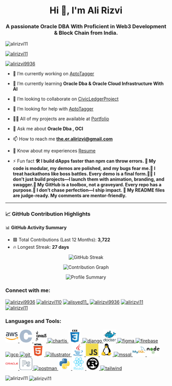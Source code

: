 <h1 align="center">Hi 👋, I'm Ali Rizvi</h1>
<h3 align="center">A passionate Oracle DBA With Proficient in Web3 Development & Block Chain from India.</h3>

<p align="left"> <img src="https://komarev.com/ghpvc/?username=alirizvi11&label=Profile%20views&color=0e75b6&style=flat" alt="alirizvi11" /> </p>

<p align="left"> <a href="https://github.com/ryo-ma/github-profile-trophy"><img src="https://github-profile-trophy.vercel.app/?username=alirizvi11" alt="alirizvi11" /></a> </p>

<p align="left"> <a href="https://twitter.com/alirizvi9936" target="blank"><img src="https://img.shields.io/twitter/follow/alirizvi9936?logo=twitter&style=for-the-badge" alt="alirizvi9936" /></a> </p>

- 🔭 I’m currently working on [AptoTagger](https://github.com/Alirizvi11/aptotagger-project-AptosHackerank)

- 🌱 I’m currently learning **Oracle Dba & Oracle Cloud Infrastructure With AI**

- 👯 I’m looking to collaborate on [CivicLedgerProject](https://github.com/Alirizvi11/CivicLedgerProject)

- 🤝 I’m looking for help with [AptoTagger](https://github.com/Alirizvi11/aptotagger-project-AptosHackerank)

- 👨‍💻 All of my projects are available at [Portfolio](https://ali-portfolio-full.vercel.app/)

- 💬 Ask me about **Oracle Dba , OCI**

- 📫 How to reach me **the.er.alirizvi@gmail.com**

- 📄 Know about my experiences [Resume](https://drive.google.com/drive/starred)

- ⚡ Fun fact **🛠 I build dApps faster than npm can throw errors. 🧵 My code is modular, my demos are polished, and my bugs fear me.🧪 I treat hackathons like boss battles. Every demo is a final form.🧑‍🚀 I don’t just build projects—I launch them with animation, branding, and swagger.🧰 My GitHub is a toolbox, not a graveyard. Every repo has a purpose.🧠 I don’t chase perfection—I ship impact. 🧠 My README files are judge-ready. My comments are mentor-friendly.**
---

<h3 align="left">📈 GitHub Contribution Highlights</h3>

📊 **GitHub Activity Summary**  
- 🟩 Total Contributions (Last 12 Months): **3,722**  
- 🔥 Longest Streak: **27 days**

<p align="center">
  <img src="https://streak-stats.demolab.com/?user=AliRizvi11&theme=dark&hide_border=true&date_format=j%20M%5B%20Y%5D&exclude_days=Sun&fire=DD2727&ring=DD2727&currStreakLabel=🔥%20Current%20Streak&sideLabels=📆%20Longest%20Streak%20|%20Total%20Contributions&sideNums=27%20days%20|%203722" alt="GitHub Streak" />
</p>

<p align="center">
  <img src="https://github-readme-activity-graph.cyclic.app/graph?username=AliRizvi11&theme=react-dark" alt="Contribution Graph" />
</p>

<p align="center">
  <img src="https://github-profile-summary-cards.vercel.app/api/cards/profile-details?username=AliRizvi11&theme=github_dark" alt="Profile Summary" />
</p>

<h3 align="left">Connect with me:</h3>
<p align="left">
<a href="https://twitter.com/alirizvi9936" target="blank"><img align="center" src="https://raw.githubusercontent.com/rahuldkjain/github-profile-readme-generator/master/src/images/icons/Social/twitter.svg" alt="alirizvi9936" height="30" width="40" /></a>
<a href="https://linkedin.com/in/alirizvi110" target="blank"><img align="center" src="https://raw.githubusercontent.com/rahuldkjain/github-profile-readme-generator/master/src/images/icons/Social/linked-in-alt.svg" alt="alirizvi110" height="30" width="40" /></a>
<a href="https://instagram.com/alisyed11_" target="blank"><img align="center" src="https://raw.githubusercontent.com/rahuldkjain/github-profile-readme-generator/master/src/images/icons/Social/instagram.svg" alt="alisyed11_" height="30" width="40" /></a>
<a href="https://www.hackerrank.com/alirizvi9936" target="blank"><img align="center" src="https://raw.githubusercontent.com/rahuldkjain/github-profile-readme-generator/master/src/images/icons/Social/hackerrank.svg" alt="alirizvi9936" height="30" width="40" /></a>
<a href="https://www.leetcode.com/alirizvi11" target="blank"><img align="center" src="https://raw.githubusercontent.com/rahuldkjain/github-profile-readme-generator/master/src/images/icons/Social/leet-code.svg" alt="alirizvi11" height="30" width="40" /></a>
<a href="https://auth.geeksforgeeks.org/user/alirizvi11" target="blank"><img align="center" src="https://raw.githubusercontent.com/rahuldkjain/github-profile-readme-generator/master/src/images/icons/Social/geeks-for-geeks.svg" alt="alirizvi11" height="30" width="40" /></a>
</p>

<h3 align="left">Languages and Tools:</h3>
<p align="left"> <a href="https://aws.amazon.com" target="_blank" rel="noreferrer"> <img src="https://raw.githubusercontent.com/devicons/devicon/master/icons/amazonwebservices/amazonwebservices-original-wordmark.svg" alt="aws" width="40" height="40"/> </a> <a href="https://www.cprogramming.com/" target="_blank" rel="noreferrer"> <img src="https://raw.githubusercontent.com/devicons/devicon/master/icons/c/c-original.svg" alt="c" width="40" height="40"/> </a> <a href="https://canvasjs.com" target="_blank" rel="noreferrer"> <img src="https://raw.githubusercontent.com/Hardik0307/Hardik0307/master/assets/canvasjs-charts.svg" alt="canvasjs" width="40" height="40"/> </a> <a href="https://www.chartjs.org" target="_blank" rel="noreferrer"> <img src="https://www.chartjs.org/media/logo-title.svg" alt="chartjs" width="40" height="40"/> </a> <a href="https://www.w3schools.com/css/" target="_blank" rel="noreferrer"> <img src="https://raw.githubusercontent.com/devicons/devicon/master/icons/css3/css3-original-wordmark.svg" alt="css3" width="40" height="40"/> </a> <a href="https://www.djangoproject.com/" target="_blank" rel="noreferrer"> <img src="https://cdn.worldvectorlogo.com/logos/django.svg" alt="django" width="40" height="40"/> </a> <a href="https://www.docker.com/" target="_blank" rel="noreferrer"> <img src="https://raw.githubusercontent.com/devicons/devicon/master/icons/docker/docker-original-wordmark.svg" alt="docker" width="40" height="40"/> </a> <a href="https://www.figma.com/" target="_blank" rel="noreferrer"> <img src="https://www.vectorlogo.zone/logos/figma/figma-icon.svg" alt="figma" width="40" height="40"/> </a> <a href="https://firebase.google.com/" target="_blank" rel="noreferrer"> <img src="https://www.vectorlogo.zone/logos/firebase/firebase-icon.svg" alt="firebase" width="40" height="40"/> </a> <a href="https://cloud.google.com" target="_blank" rel="noreferrer"> <img src="https://www.vectorlogo.zone/logos/google_cloud/google_cloud-icon.svg" alt="gcp" width="40" height="40"/> </a> <a href="https://git-scm.com/" target="_blank" rel="noreferrer"> <img src="https://www.vectorlogo.zone/logos/git-scm/git-scm-icon.svg" alt="git" width="40" height="40"/> </a> <a href="https://www.w3.org/html/" target="_blank" rel="noreferrer"> <img src="https://raw.githubusercontent.com/devicons/devicon/master/icons/html5/html5-original-wordmark.svg" alt="html5" width="40" height="40"/> </a> <a href="https://www.adobe.com/in/products/illustrator.html" target="_blank" rel="noreferrer"> <img src="https://www.vectorlogo.zone/logos/adobe_illustrator/adobe_illustrator-icon.svg" alt="illustrator" width="40" height="40"/> </a> <a href="https://www.java.com" target="_blank" rel="noreferrer"> <img src="https://raw.githubusercontent.com/devicons/devicon/master/icons/java/java-original.svg" alt="java" width="40" height="40"/> </a> <a href="https://developer.mozilla.org/en-US/docs/Web/JavaScript" target="_blank" rel="noreferrer"> <img src="https://raw.githubusercontent.com/devicons/devicon/master/icons/javascript/javascript-original.svg" alt="javascript" width="40" height="40"/> </a> <a href="https://www.linux.org/" target="_blank" rel="noreferrer"> <img src="https://raw.githubusercontent.com/devicons/devicon/master/icons/linux/linux-original.svg" alt="linux" width="40" height="40"/> </a> <a href="https://www.microsoft.com/en-us/sql-server" target="_blank" rel="noreferrer"> <img src="https://www.svgrepo.com/show/303229/microsoft-sql-server-logo.svg" alt="mssql" width="40" height="40"/> </a> <a href="https://www.mysql.com/" target="_blank" rel="noreferrer"> <img src="https://raw.githubusercontent.com/devicons/devicon/master/icons/mysql/mysql-original-wordmark.svg" alt="mysql" width="40" height="40"/> </a> <a href="https://nodejs.org" target="_blank" rel="noreferrer"> <img src="https://raw.githubusercontent.com/devicons/devicon/master/icons/nodejs/nodejs-original-wordmark.svg" alt="nodejs" width="40" height="40"/> </a> <a href="https://www.oracle.com/" target="_blank" rel="noreferrer"> <img src="https://raw.githubusercontent.com/devicons/devicon/master/icons/oracle/oracle-original.svg" alt="oracle" width="40" height="40"/> </a> <a href="https://www.photoshop.com/en" target="_blank" rel="noreferrer"> <img src="https://raw.githubusercontent.com/devicons/devicon/master/icons/photoshop/photoshop-line.svg" alt="photoshop" width="40" height="40"/> </a> <a href="https://postman.com" target="_blank" rel="noreferrer"> <img src="https://www.vectorlogo.zone/logos/getpostman/getpostman-icon.svg" alt="postman" width="40" height="40"/> </a> <a href="https://www.python.org" target="_blank" rel="noreferrer"> <img src="https://raw.githubusercontent.com/devicons/devicon/master/icons/python/python-original.svg" alt="python" width="40" height="40"/> </a> <a href="https://reactjs.org/" target="_blank" rel="noreferrer"> <img src="https://raw.githubusercontent.com/devicons/devicon/master/icons/react/react-original-wordmark.svg" alt="react" width="40" height="40"/> </a> <a href="https://www.rust-lang.org" target="_blank" rel="noreferrer"> <img src="https://raw.githubusercontent.com/devicons/devicon/master/icons/rust/rust-plain.svg" alt="rust" width="40" height="40"/> </a> <a href="https://tailwindcss.com/" target="_blank" rel="noreferrer"> <img src="https://www.vectorlogo.zone/logos/tailwindcss/tailwindcss-icon.svg" alt="tailwind" width="40" height="40"/> </a> </p>

<p><img align="left" src="https://github-readme-stats.vercel.app/api/top-langs?username=alirizvi11&show_icons=true&locale=en&layout=compact" alt="alirizvi11" /></p>

<p>&nbsp;<img align="center" src="https://github-readme-stats.vercel.app/api?username=alirizvi11&show_icons=true&locale=en" alt="alirizvi11" /></p>


</p>


